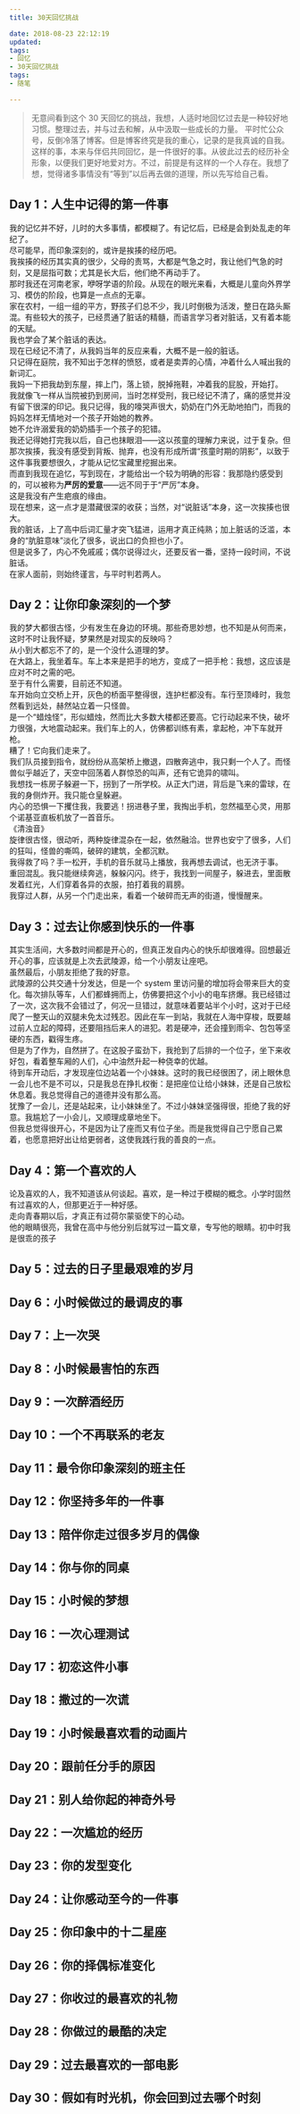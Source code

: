 ```yaml
---
title: 30天回忆挑战

date: 2018-08-23 22:12:19
updated:
tags:
- 回忆
- 30天回忆挑战
tags: 
- 随笔

---
```

>无意间看到这个 30 天回忆的挑战，我想，人适时地回忆过去是一种较好地习惯。整理过去，并与过去和解，从中汲取一些成长的力量。
>平时忙公众号，反倒冷落了博客。但是博客终究是我的重心，记录的是我真诚的自我。 <!--more-->
>这样的事，本来与伴侣共同回忆，是一件很好的事。从彼此过去的经历补全形象，以便我们更好地爱对方。不过，前提是有这样的一个人存在。我想了想，觉得诸多事情没有“等到”以后再去做的道理，所以先写给自己看。  
## Day 1：人生中记得的第一件事  
我的记忆并不好，儿时的大多事情，都模糊了。有记忆后，已经是会到处乱走的年纪了。  
尽可能早，而印象深刻的，或许是挨揍的经历吧。  
我挨揍的经历其实真的很少，父母的责骂，大都是气急之时，我让他们气急的时刻，又是屈指可数；尤其是长大后，他们绝不再动手了。  
那时我还在河南老家，咿呀学语的阶段。从现在的眼光来看，大概是儿童向外界学习、模仿的阶段，也算是一点点的无辜。  
家在农村，一组一组的平方，野孩子们总不少，我儿时倒极为活泼，整日在路头厮混。有些较大的孩子，已经贯通了脏话的精髓，而语言学习者对脏话，又有着本能的天赋。  
我也学会了某个脏话的表达。  
现在已经记不清了，从我妈当年的反应来看，大概不是一般的脏话。  
只记得在庭院，我不知出于怎样的愤怒，或者是卖弄的心情，冲着什么人喊出我的新词汇。  
我妈一下把我劫到东屋，摔上门，落上锁，脱掉拖鞋，冲着我的屁股，开始打。  
我就像飞一样从当院被扔到房间，当时怎样受刑，我已经记不清了，痛的感觉并没有留下很深的印记。我只记得，我的嚎哭声很大，奶奶在门外无助地拍门，而我的妈妈怎样无情地对一个孩子开始她的教养。  
她不允许溺爱我的奶奶插手一个孩子的犯错。  
我还记得她打完我以后，自己也抹眼泪——这以孩童的理解力来说，过于复杂。但那次挨揍，我没有感受到背叛、抛弃，也没有形成所谓“孩童时期的阴影”，以致于这件事我要想很久，才能从记忆宝藏里挖掘出来。  
而直到我现在追忆，写到现在，才能给出一个较为明确的形容：我那隐约感受到的，可以被称为**严厉的爱意**——远不同于于“严厉”本身。  
这是我没有产生疤痕的缘由。  
现在想来，这一点才是潜藏很深的收获；当然，对“说脏话”本身，这一次挨揍也很大。  
我的脏话，上了高中后词汇量才突飞猛进，运用才真正纯熟；加上脏话的泛滥，本身的“肮脏意味”淡化了很多，说出口的负担也小了。  
但是说多了，内心不免戚戚；偶尔说得过火，还要反省一番，坚持一段时间，不说脏话。  
在家人面前，则始终谨言，与平时判若两人。  
## Day 2：让你印象深刻的一个梦  
我的梦大都很古怪，少有发生在身边的环境。那些奇思妙想，也不知是从何而来，这时不时让我怀疑，梦果然是对现实的反映吗？  
从小到大都忘不了的，是一个没什么道理的梦。  
在大路上，我坐着车。车上本来是把手的地方，变成了一把手枪：我想，这应该是应对不时之需的吧。  
至于有什么需要，目前还不知道。  
车开始向立交桥上开，灰色的桥面平整得很，连护栏都没有。车行至顶峰时，我忽然看到远处，赫然站立着一只怪兽。  
是一个“蜡烛怪”，形似蜡烛，然而比大多数大楼都还要高。它行动起来不快，破坏力很强，大地震动起来。我们车上的人，仿佛都训练有素，拿起枪，冲下车就开枪。  
糟了！它向我们走来了。  
我们队员接到指令，就纷纷从高架桥上撤退，四散奔逃中，我只剩一个人了。而怪兽似乎越近了，天空中回荡着人群惊恐的叫声，还有它诡异的啸叫。  
我想找一栋房子躲避一下，拐到了一所学校。从正大门进，背后是飞来的雷球，在我的身侧炸开。我只能仓皇躲避。  
内心的恐惧一下攫住我，我要逃！拐进巷子里，我掏出手机，忽然福至心灵，用那个诺基亚直板机放了一首音乐。  
《清浊音》  
旋律很古怪，很动听，两种旋律混杂在一起，依然融洽。世界也安宁了很多，人们的狂叫，怪兽的嘶鸣，破碎的建筑，全都沉默。  
我得救了吗？手一松开，手机的音乐就马上播放，我再想去调试，也无济于事。  
重回混乱。我只能继续奔逃，躲躲闪闪。终于，我找到一间屋子，躲进去，里面散发着红光，人们穿着各异的衣服，拍打着我的肩膀。  
我穿过人群，从另一个门走出来，看着一个破碎而无声的街道，慢慢醒来。  
## Day 3：过去让你感到快乐的一件事  
其实生活间，大多数时间都是开心的，但真正发自内心的快乐却很难得。回想最近开心的事，应该就是上次去武陵源，给一个小朋友让座吧。  
虽然最后，小朋友拒绝了我的好意。  
武陵源的公共交通十分发达，但是一个 system 里访问量的增加将会带来巨大的变化。每次排队等车，人们都蜂拥而上，仿佛要把这个小小的电车挤爆。我已经错过了一次，这次我不会错过了，何况一旦错过，就意味着要站半个小时，这对于已经爬了一整天山的双腿未免太过残忍。因此在车一到站，我就在人海中穿梭，既要越过前人立起的障碍，还要阻挡后来人的进犯。若是硬冲，还会撞到雨伞、包包等坚硬的东西，戳得生疼。  
但是为了作为，自然拼了。在这股子蛮劲下，我抢到了后排的一个位子，坐下来收好包，看着整车厢的人们，心中油然升起一种侥幸的优越。  
待到车开动后，才发现座位边站着一个小妹妹。这时的我已经很困了，闭上眼休息一会儿也不是不可以，只是我总在挣扎权衡：是把座位让给小妹妹，还是自己放松休息着。我总觉得自己的道德并没有那么高。  
犹豫了一会儿，还是站起来，让小妹妹坐了。不过小妹妹坚强得很，拒绝了我的好意。我尴尬了一小会儿，又顺理成章地坐下。  
但我总觉得很开心，不是因为让了座而又有位子坐。而是我觉得自己宁愿自己累着，也愿意把好出让给更弱者，这使我践行我的善良的一点。  
## Day 4：第一个喜欢的人  
论及喜欢的人，我不知道该从何谈起。喜欢，是一种过于模糊的概念。小学时固然有过喜欢的人，但那更近于一种好感。  
走向青春期以后，才真正有过荷尔蒙驱使下的心动。  
他的眼睛很亮，我曾在高中与他分别后就写过一篇文章，专写他的眼睛。初中时我是很乖的孩子  
## Day 5：过去的日子里最艰难的岁月  
## Day 6：小时候做过的最调皮的事  
## Day 7：上一次哭  
## Day 8：小时候最害怕的东西  
## Day 9：一次醉酒经历  
## Day 10：一个不再联系的老友  
## Day 11：最令你印象深刻的班主任  
## Day 12：你坚持多年的一件事  
## Day 13：陪伴你走过很多岁月的偶像  
## Day 14：你与你的同桌  
## Day 15：小时候的梦想  
## Day 16：一次心理测试  
## Day 17：初恋这件小事  
## Day 18：撒过的一次谎  
## Day 19：小时候最喜欢看的动画片  
## Day 20：跟前任分手的原因  
## Day 21：别人给你起的神奇外号  
## Day 22：一次尴尬的经历  
## Day 23：你的发型变化  
## Day 24：让你感动至今的一件事  
## Day 25：你印象中的十二星座  
## Day 26：你的择偶标准变化  
## Day 27：你收过的最喜欢的礼物  
## Day 28：你做过的最酷的决定  
## Day 29：过去最喜欢的一部电影  
## Day 30：假如有时光机，你会回到过去哪个时刻